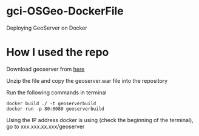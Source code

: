 # gci-OSGeo-DockerFile

Deploying GeoServer on Docker
 
# How I used the repo
 
Download geoserver from [here](https://sourceforge.net/projects/geoserver/files/GeoServer/2.16.1/geoserver-2.16.1-war.zip/download)
 
Unzip the file and copy the geoserver.war file into the repository
 
Run the following commands in terminal
```
docker build ./ -t geoserverbuild
docker run -p 80:8080 geoserverbuild
```
Using the IP address docker is using (check the beginning of the terminal), go to xxx.xxx.xx.xxx/geoserver
 
